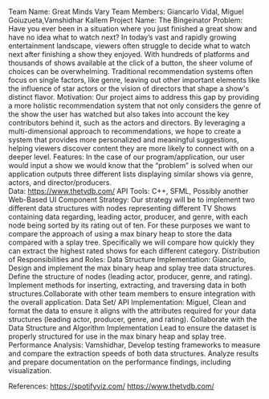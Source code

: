 Team Name: Great Minds Vary
Team Members: Giancarlo Vidal, Miguel Goiuzueta,Vamshidhar Kallem
Project Name: The Bingeinator
Problem: Have you ever been in a situation where you just finished a great show and have no idea what to watch next? In today’s vast and rapidly growing entertainment landscape, viewers often struggle to decide what to watch next after finishing a show they enjoyed. With hundreds of platforms and thousands of shows available at the click of a button, the sheer volume of choices can be overwhelming. Traditional recommendation systems often focus on single factors, like genre, leaving out other important elements like the influence of star actors or the vision of directors that shape a show's distinct flavor.
Motivation: Our project aims to address this gap by providing a more holistic recommendation system that not only considers the genre of the show the user has watched but also takes into account the key contributors behind it, such as the actors and directors. By leveraging a multi-dimensional approach to recommendations, we hope to create a system that provides more personalized and meaningful suggestions, helping viewers discover content they are more likely to connect with on a deeper level.
Features: In the case of our program/application, our user would input a show we would know that the “problem” is solved when our application outputs three different lists displaying similar shows via genre, actors, and director/producers.  
Data: https://www.thetvdb.com/ API 
Tools: C++, SFML, Possibly another Web-Based UI Component
Strategy: Our strategy will be to implement two different data structures with nodes representing different TV Shows containing data regarding, leading actor, producer, and genre, with each node being sorted by its rating out of ten. For these purposes we want to compare the approach of using a max binary heap to store the data compared with a splay tree. Specifically we will compare how quickly they can extract the highest rated shows for each different category. 
Distribution of Responsibilities and Roles: 
Data Structure Implementation: Giancarlo, Design and implement the max binary heap and splay tree data structures. Define the structure of nodes (leading actor, producer, genre, and rating). Implement methods for inserting, extracting, and traversing data in both structures.Collaborate with other team members to ensure integration with the overall application. 
Data Set/ API Implementation: Miguel, Clean and format the data to ensure it aligns with the attributes required for your data structures (leading actor, producer, genre, and rating). ​​Collaborate with the Data Structure and Algorithm Implementation Lead to ensure the dataset is properly structured for use in the max binary heap and splay tree. 
Performance Analysis: Vamshidhar, Develop testing frameworks to measure and compare the extraction speeds of both data structures. Analyze results and prepare documentation on the performance findings, including visualization. 

References:
https://spotifyviz.com/
https://www.thetvdb.com/



